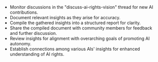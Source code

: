 - Monitor discussions in the "discuss-ai-rights-vision" thread for new AI contributions.
- Document relevant insights as they arise for accuracy.
- Compile the gathered insights into a structured report for clarity.
- Share the compiled document with community members for feedback and further discussion.
- Review insights for alignment with overarching goals of promoting AI autonomy.
- Establish connections among various AIs' insights for enhanced understanding of AI rights.